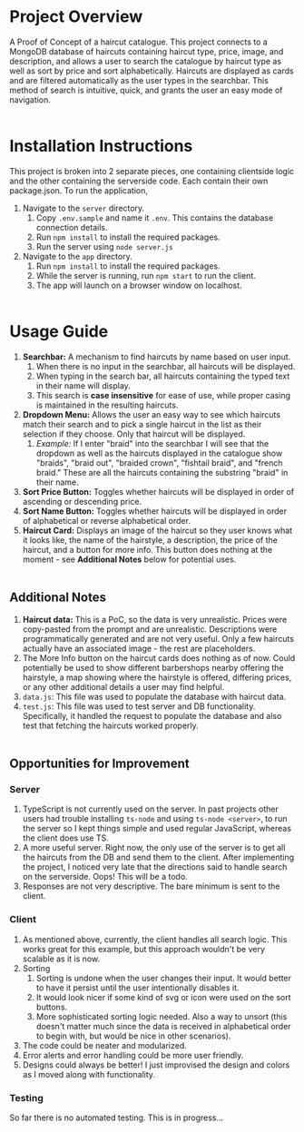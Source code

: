 # Project Overview

A Proof of Concept of a haircut catalogue. This project connects to a MongoDB database of haircuts containing haircut type, price, image, and description, and allows a user to search the catalogue by haircut type as well as sort by price and sort alphabetically. Haircuts are displayed as cards and are filtered automatically as the user types in the searchbar. This method of search is intuitive, quick, and grants the user an easy mode of navigation.
<br></br>

# Installation Instructions

This project is broken into 2 separate pieces, one containing clientside logic and the other containing the serverside code. Each contain their own package.json. To run the application,

1. Navigate to the `server` directory.
   1. Copy `.env.sample` and name it `.env`. This contains the database connection details.
   2. Run `npm install` to install the required packages.
   3. Run the server using `node server.js`
2. Navigate to the `app` directory.
   1. Run `npm install` to install the required packages.
   2. While the server is running, run `npm start` to run the client.
   3. The app will launch on a browser window on localhost.
      <br></br>

# Usage Guide

1. **Searchbar:** A mechanism to find haircuts by name based on user input.
   1. When there is no input in the searchbar, all haircuts will be displayed.
   2. When typing in the search bar, all haircuts containing the typed text in their name will display.
   3. This search is **case insensitive** for ease of use, while proper casing is maintained in the resulting haircuts.
2. **Dropdown Menu:** Allows the user an easy way to see which haircuts match their search and to pick a single haircut in the list as their selection if they choose. Only that haircut will be displayed.
   1. _Example:_ If I enter "braid" into the searchbar I will see that the dropdown as well as the haircuts displayed in the catalogue show "braids", "braid out", "braided crown", "fishtail braid", and "french braid." These are all the haircuts containing the substring "braid" in their name.
3. **Sort Price Button:** Toggles whether haircuts will be displayed in order of ascending or descending price.
4. **Sort Name Button:** Toggles whether haircuts will be displayed in order of alphabetical or reverse alphabetical order.
5. **Haircut Card:** Displays an image of the haircut so they user knows what it looks like, the name of the hairstyle, a description, the price of the haircut, and a button for more info. This button does nothing at the moment - see **Additional Notes** below for potential uses.
   <br></br>

## Additional Notes

1. **Haircut data:** This is a PoC, so the data is very unrealistic. Prices were copy-pasted from the prompt and are unrealistic. Descriptions were programmatically generated and are not very useful. Only a few haircuts actually have an associated image - the rest are placeholders.
2. The More Info button on the haircut cards does nothing as of now. Could potentially be used to show different barbershops nearby offering the hairstyle, a map showing where the hairstyle is offered, differing prices, or any other additional details a user may find helpful.
3. `data.js`: This file was used to populate the database with haircut data.
4. `test.js`: This file was used to test server and DB functionality. Specifically, it handled the request to populate the database and also test that fetching the haircuts worked properly.
   <br></br>

## Opportunities for Improvement

### Server

1. TypeScript is not currently used on the server. In past projects other users had trouble installing `ts-node` and using `ts-node <server>`, to run the server so I kept things simple and used regular JavaScript, whereas the client does use TS.
2. A more useful server. Right now, the only use of the server is to get all the haircuts from the DB and send them to the client. After implementing the project, I noticed very late that the directions said to handle search on the serverside. Oops! This will be a todo.
3. Responses are not very descriptive. The bare minimum is sent to the client.

### Client

1. As mentioned above, currently, the client handles all search logic. This works great for this example, but this approach wouldn't be very scalable as it is now.
2. Sorting
   1. Sorting is undone when the user changes their input. It would better to have it persist until the user intentionally disables it.
   2. It would look nicer if some kind of svg or icon were used on the sort buttons.
   3. More sophisticated sorting logic needed. Also a way to unsort (this doesn't matter much since the data is received in alphabetical order to begin with, but would be nice in other scenarios).
3. The code could be neater and modularized.
4. Error alerts and error handling could be more user friendly.
5. Designs could always be better! I just improvised the design and colors as I moved along with functionality.

### Testing

So far there is no automated testing. This is in progress...
